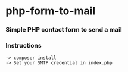 # php-form-to-mail
### Simple PHP contact form to send a mail 
 ### Instructions 
    -> composer install
    -> Set your SMTP credential in index.php
